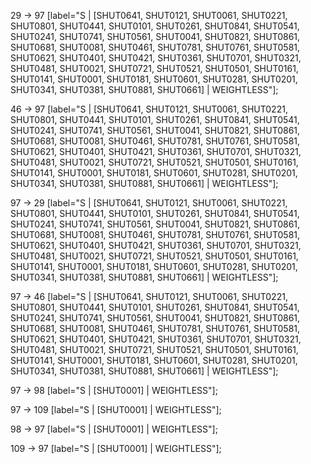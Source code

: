29 -> 97 [label="S | [SHUT0641, SHUT0121, SHUT0061, SHUT0221, SHUT0801, SHUT0441, SHUT0101, SHUT0261, SHUT0841, SHUT0541, SHUT0241, SHUT0741, SHUT0561, SHUT0041, SHUT0821, SHUT0861, SHUT0681, SHUT0081, SHUT0461, SHUT0781, SHUT0761, SHUT0581, SHUT0621, SHUT0401, SHUT0421, SHUT0361, SHUT0701, SHUT0321, SHUT0481, SHUT0021, SHUT0721, SHUT0521, SHUT0501, SHUT0161, SHUT0141, SHUT0001, SHUT0181, SHUT0601, SHUT0281, SHUT0201, SHUT0341, SHUT0381, SHUT0881, SHUT0661] | WEIGHTLESS"];

46 -> 97 [label="S | [SHUT0641, SHUT0121, SHUT0061, SHUT0221, SHUT0801, SHUT0441, SHUT0101, SHUT0261, SHUT0841, SHUT0541, SHUT0241, SHUT0741, SHUT0561, SHUT0041, SHUT0821, SHUT0861, SHUT0681, SHUT0081, SHUT0461, SHUT0781, SHUT0761, SHUT0581, SHUT0621, SHUT0401, SHUT0421, SHUT0361, SHUT0701, SHUT0321, SHUT0481, SHUT0021, SHUT0721, SHUT0521, SHUT0501, SHUT0161, SHUT0141, SHUT0001, SHUT0181, SHUT0601, SHUT0281, SHUT0201, SHUT0341, SHUT0381, SHUT0881, SHUT0661] | WEIGHTLESS"];

97 -> 29 [label="S | [SHUT0641, SHUT0121, SHUT0061, SHUT0221, SHUT0801, SHUT0441, SHUT0101, SHUT0261, SHUT0841, SHUT0541, SHUT0241, SHUT0741, SHUT0561, SHUT0041, SHUT0821, SHUT0861, SHUT0681, SHUT0081, SHUT0461, SHUT0781, SHUT0761, SHUT0581, SHUT0621, SHUT0401, SHUT0421, SHUT0361, SHUT0701, SHUT0321, SHUT0481, SHUT0021, SHUT0721, SHUT0521, SHUT0501, SHUT0161, SHUT0141, SHUT0001, SHUT0181, SHUT0601, SHUT0281, SHUT0201, SHUT0341, SHUT0381, SHUT0881, SHUT0661] | WEIGHTLESS"];

97 -> 46 [label="S | [SHUT0641, SHUT0121, SHUT0061, SHUT0221, SHUT0801, SHUT0441, SHUT0101, SHUT0261, SHUT0841, SHUT0541, SHUT0241, SHUT0741, SHUT0561, SHUT0041, SHUT0821, SHUT0861, SHUT0681, SHUT0081, SHUT0461, SHUT0781, SHUT0761, SHUT0581, SHUT0621, SHUT0401, SHUT0421, SHUT0361, SHUT0701, SHUT0321, SHUT0481, SHUT0021, SHUT0721, SHUT0521, SHUT0501, SHUT0161, SHUT0141, SHUT0001, SHUT0181, SHUT0601, SHUT0281, SHUT0201, SHUT0341, SHUT0381, SHUT0881, SHUT0661] | WEIGHTLESS"];

97 -> 98 [label="S | [SHUT0001] | WEIGHTLESS"];

97 -> 109 [label="S | [SHUT0001] | WEIGHTLESS"];

98 -> 97 [label="S | [SHUT0001] | WEIGHTLESS"];

109 -> 97 [label="S | [SHUT0001] | WEIGHTLESS"];
